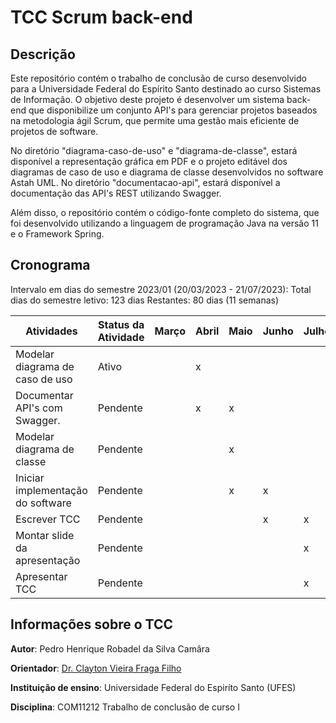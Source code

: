 # TCC Scrum back-end

## Descrição

Este repositório contém o trabalho de conclusão de curso desenvolvido para a Universidade Federal do Espírito Santo destinado ao curso Sistemas de Informação. O objetivo deste projeto é desenvolver um sistema back-end que disponibilize um conjunto API's para gerenciar projetos baseados na metodologia ágil Scrum, que permite uma gestão mais eficiente de projetos de software.

No diretório "diagrama-caso-de-uso" e "diagrama-de-classe", estará disponível a representação gráfica em PDF e o projeto editável dos diagramas de caso de uso e diagrama de classe desenvolvidos no software Astah UML. No diretório "documentacao-api", estará disponível a documentação das API's REST utilizando Swagger.

Além disso, o repositório contém o código-fonte completo do sistema, que foi desenvolvido utilizando a linguagem de programação Java na versão 11 e o Framework Spring.

## Cronograma

Intervalo em dias do semestre 2023/01 (20/03/2023 - 21/07/2023): 
Total dias do semestre letivo: 123 dias
Restantes: 80 dias (11 semanas)

| Atividades                        | Status da Atividade | Março | Abril | Maio | Junho | Julho |
| --------------------------------- | ------------------- | ----- | ----- | ---- | ----- | ----- |
| Modelar diagrama de caso de uso   | Ativo               |       | x     |      |       |       |
| Documentar API's com Swagger.     | Pendente            |       | x     | x    |       |       |
| Modelar diagrama de classe        | Pendente            |       |       | x    |       |       |
| Iniciar implementação do software | Pendente            |       |       | x    | x     |       |
| Escrever TCC                      | Pendente            |       |       |      | x     | x     |
| Montar slide da apresentação      | Pendente            |       |       |      |       | x     |
| Apresentar TCC                    | Pendente            |       |       |      |       | x     |

## Informações sobre o TCC

**Autor**: Pedro Henrique Robadel da Silva Camâra

**Orientador**: [Dr. Clayton Vieira Fraga Filho](http://buscatextual.cnpq.br/buscatextual/visualizacv.do?id=E4839043)

**Instituição de ensino**: Universidade Federal do Espiríto Santo (UFES)

**Disciplina**: COM11212 Trabalho de conclusão de curso I
